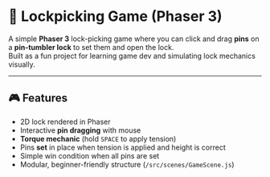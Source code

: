 # 🔐 Lockpicking Game (Phaser 3)

A simple **Phaser 3** lock-picking game where you can click and drag **pins** on a **pin-tumbler lock** to set them and open the lock.  
Built as a fun project for learning game dev and simulating lock mechanics visually.

---

## 🎮 Features

- 2D lock rendered in Phaser
- Interactive **pin dragging** with mouse
- **Torque mechanic** (hold `SPACE` to apply tension)
- Pins **set** in place when tension is applied and height is correct
- Simple win condition when all pins are set
- Modular, beginner-friendly structure (`/src/scenes/GameScene.js`)
